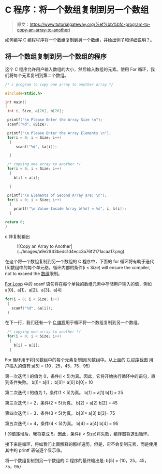 # C 程序：将一个数组复制到另一个数组

> 原文：<https://www.tutorialgateway.org/%ef%bb%bfc-program-to-copy-an-array-to-another/>

如何编写 C 编程程序将一个数组复制到另一个数组，并给出例子和详细说明？。

## 将一个数组复制到另一个数组的程序

这个 C 程序允许用户输入数组的大小，然后输入数组的元素。使用 For 循环，我们将每个元素复制到第二个数组。

```c
/* c program to copy one array to another array */

#include<stdio.h>

int main()
{
 int i, Size, a[20], b[20];

 printf("\n Please Enter the Array Size \n");
 scanf("%d", &Size);

 printf("\n Please Enter the Array Elements \n");
 for(i = 0; i < Size; i++)
  {
     scanf("%d", &a[i]);

  }

 /* copying one array to another */  
 for(i = 0; i < Size; i++)
  {
    b[i] = a[i];

  }

 printf("\n Elements of Second Array are: \n");
 for(i = 0; i < Size; i++)
  {
    printf("\n Value Inside Array b[%d] = %d", i, b[i]);
  }

return 0;
}
```

c 阵复制输出

<figure class="wp-block-image">![Copy an Array to Another](../Images/a9e2943bedc1d4ecc3a76f2171acaa17.png)</figure>

在这个将一个数组复制到另一个数组的 C 程序中，下面的 for 循环将有助于迭代[5]数组中的每个单元格。循环内部的条件(i < Size) will ensure the compiler, not to exceed the [数组](https://www.tutorialgateway.org/array-in-c/)限制。

[For Loop](https://www.tutorialgateway.org/for-loop-in-c-programming/) 中的 scanf 语句将在每个单独的数组元素中存储用户输入的值，例如 a[0]、a[1]、a[2]、a[3]、a[4]

```c
for(i = 0; i < Size; i++)
 {
   scanf("%d", &a[i]); 
 }
```

在下一行，我们还有一个 [C 编程](https://www.tutorialgateway.org/c-programming/)用于循环将一个数组复制到另一个数组。

```c
 /* copying one array to another */  
 for(i = 0; i < Size; i++)
  {
    b[i] = a[i];
  }
```

For 循环用于将[5]数组中的每个元素复制到[5]数组中。从上面的 [C 程序](https://www.tutorialgateway.org/c-programming-examples/)截图
用户插入的值有:a[5] = {10，25，45，75，95}

第一次迭代
I 的值为 0，条件(i < 5)为真。因此，它将开始执行循环中的语句，直到条件失败。
b[I]= a[I]；
b[0]= a[0]
b[0]= 10

第二次迭代
I 的值为 1，条件(1 < 5)为真。
b[1] = a[1]
b[1] = 25

第三次迭代
i = 2，条件(2 < 5)为真。
b[2] = a[2]
b[2] = 45

第四次迭代
i = 3，条件(3 < 5)为真。
b[3]= a[3]
b[3]= 75

第五次迭代
i = 4，条件(4 < 5)为真。
b[4] = a[4]
b[4] = 95

I 的值递增后，我将变成 5。因此，条件(i < Size)将失败，编译器将退出循环。

接下来是循环，将如我们上面解释的那样遍历。但是，它不会复制元素，而是使用其中的 printf 语句逐个显示值。

将一个数组复制到另一个数组的 C 程序的最终输出是:
b[5] = {10，25，45，75，95}
